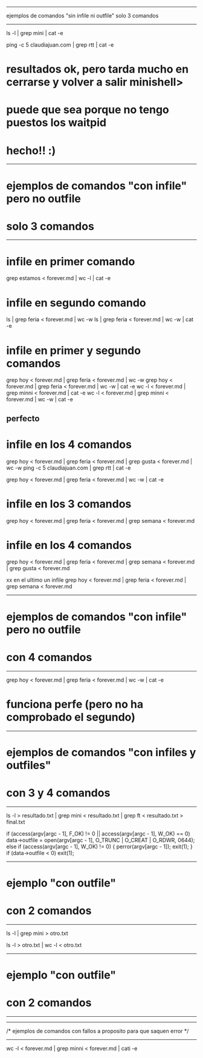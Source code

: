 ****************************************************************************

 ejemplos de comandos "sin infile ni outfile"
 solo 3 comandos

*****************************************************************************



ls -l | grep mini | cat -e

ping -c 5 claudiajuan.com | grep rtt | cat -e

# resultados ok, pero tarda mucho en cerrarse y volver a salir minishell>

# puede que sea porque no tengo puestos los waitpid
# hecho!! :)


****************************************************************************

# ejemplos de comandos "con infile" pero no outfile
# solo 3 comandos

*****************************************************************************

# infile en primer comando
grep estamos < forever.md | wc -l | cat -e


# infile en segundo comando
ls | grep feria < forever.md | wc -w
ls | grep feria < forever.md | wc -w | cat -e


# infile en primer y segundo comandos
grep hoy < forever.md | grep feria < forever.md | wc -w
grep hoy < forever.md | grep feria < forever.md | wc -w | cat -e
wc -l < forever.md | grep minni < forever.md | cat -e
wc -l < forever.md | grep minni < forever.md | wc -w | cat -e
## perfecto


# infile en los 4 comandos

grep hoy < forever.md | grep feria < forever.md | grep gusta < forever.md | wc -w
ping -c 5 claudiajuan.com | grep rtt | cat -e








grep hoy < forever.md | grep feria < forever.md | wc -w | cat -e

# infile en los 3 comandos
grep hoy < forever.md | grep feria < forever.md | grep semana < forever.md

# infile en los 4 comandos
grep hoy < forever.md | grep feria < forever.md | grep semana < forever.md | grep gusta < forever.md


xx en el ultimo un infile
grep hoy < forever.md | grep feria < forever.md | grep semana < forever.md

****************************************************************************

# ejemplos de comandos "con infile" pero no outfile
# con 4 comandos

*****************************************************************************

grep hoy < forever.md | grep feria < forever.md | wc -w | cat -e

# funciona perfe (pero no ha comprobado el segundo)



****************************************************************************

# ejemplos de comandos "con infiles y outfiles"
# con 3 y 4 comandos

*******************************

ls -l > resultado.txt | grep mini < resultado.txt | grep ft < resultado.txt > final.txt



if (access(argv[argc - 1], F_OK) != 0 || access(argv[argc - 1], W_OK) == 0)
		data->outfile = open(argv[argc - 1], O_TRUNC | O_CREAT | O_RDWR, 0644);
	else if (access(argv[argc - 1], W_OK) != 0)
	{
		perror(argv[argc - 1]);
		exit(1);
	}
	if (data->outfile < 0)
		exit(1);


****************************************************************************

# ejemplo "con outfile"
# con 2 comandos

*******************************

ls -l | grep mini > otro.txt

ls -l > otro.txt | wc -l < otro.txt





*************************

# ejemplo "con outfile"
# con 2 comandos

*******************************








****************************************************************************

/* ejemplos de comandos con fallos a proposito para que saquen error */

*****************************************************************************


wc -l < forever.md | grep minni < forever.md | cati -e